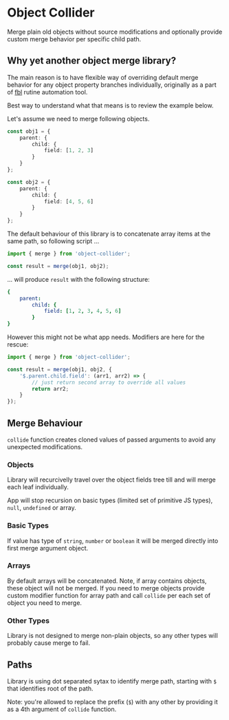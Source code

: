 # Object Collider

Merge plain old objects without source modifications and optionally provide custom merge behavior per specific child path.

## Why yet another object merge library?

The main reason is to have flexible way of overriding default merge behavior for any object property branches individually, originally as a part of [fbl](https://fbl.fireblink.com) rutine automation tool.

Best way to understand what that means is to review the example below.

Let's assume we need to merge following objects.

```typescript
const obj1 = {
    parent: {
        child: {
            field: [1, 2, 3]
        }
    }
};
```

```typescript
const obj2 = {
    parent: {
        child: {
            field: [4, 5, 6]
        }
    }
};
```
The default behaviour of this library is to concatenate array items at the same path, so following script ... 

```typescript
import { merge } from 'object-collider';

const result = merge(obj1, obj2);
```

... will produce `result` with the following structure:

```yaml
{
    parent:
        child: {
            field: [1, 2, 3, 4, 5, 6]
        }
}
```

However this might not be what app needs. Modifiers are here for the rescue:

```typescript
import { merge } from 'object-collider';

const result = merge(obj1, obj2, {
    '$.parent.child.field': (arr1, arr2) => {
        // just return second array to override all values
        return arr2;
    }
});
```

## Merge Behaviour

`collide` function creates cloned values of passed arguments to avoid any unexpected modifications.

### Objects

Library will recurcivelly travel over the object fields tree till and will merge each leaf individually. 

App will stop recursion on basic types (limited set of primitive JS types), `null`, `undefined` or array.

### Basic Types

If value has type of `string`, `number` or `boolean` it will be merged directly into first merge argument object.

### Arrays

By default arrays will be concatenated. Note, if array contains objects, these object will not be merged. If you need to merge objects provide custom modifier function for array path and call `collide` per each set of object you need to merge.

### Other Types

Library is not designed to merge non-plain objects, so any other types will probably cause merge to fail.

## Paths

Library is using dot separated sytax to identify merge path, starting with `$` that identifies root of the path.

Note: you're allowed to replace the prefix (`$`) with any other by providing it as a 4th argument of `collide` function.

